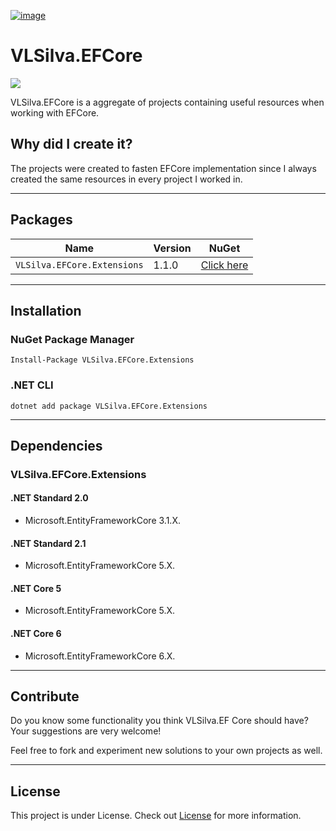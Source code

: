 [![image](https://img.shields.io/badge/LinkedIn-0077B5?style=for-the-badge&logo=linkedin&logoColor=white)](https://www.linkedin.com/in/vitorluisdss/)
# VLSilva.EFCore

<img src="https://i.imgur.com/plcvDhF.png">

VLSilva.EFCore is a aggregate of projects containing useful resources when working with EFCore.

## Why did I create it?
The projects were created to fasten EFCore implementation since I always created the same resources in every project I worked in.

---

## Packages
| Name |  Version | NuGet |
| ------- | ----- | ----- |
| `VLSilva.EFCore.Extensions` | 1.1.0 | [Click here](https://www.nuget.org/packages/VLSilva.EFCore.Extensions) |

---

## Installation

### NuGet Package Manager
    Install-Package VLSilva.EFCore.Extensions

### .NET CLI
    dotnet add package VLSilva.EFCore.Extensions
    
---

## Dependencies

### VLSilva.EFCore.Extensions

#### .NET Standard 2.0
- Microsoft.EntityFrameworkCore 3.1.X.

#### .NET Standard 2.1
- Microsoft.EntityFrameworkCore 5.X.

#### .NET Core 5
- Microsoft.EntityFrameworkCore 5.X.

#### .NET Core 6
- Microsoft.EntityFrameworkCore 6.X.

---
 
## Contribute
Do you know some functionality you think VLSilva.EF Core should have? Your suggestions are very welcome!

Feel free to fork and experiment new solutions to your own projects as well.

---

## License

This project is under License. Check out [License](LICENSE) for more information.
